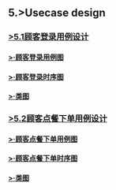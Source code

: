 
## 5.>Usecase design

### [>5.1顾客登录用例设计]()

#### [>·顾客登录用例图](https://github.com/uml163/UML/blob/master/report/documents/UsercaseDiagram/注册登录.md)

#### [>·顾客登录时序图](https://github.com/uml163/UML/blob/master/report/documents/UsercaseDiagram/UsercaseDiagramIMG/注册用例图.png)

#### [>·类图](https://github.com/uml163/UML/blob/master/report/documents/UsercaseDiagram/UsercaseDiagramIMG/用例图.png)

### [>5.2顾客点餐下单用例设计]()

#### [>·顾客点餐下单用例图](https://github.com/uml163/UML/blob/master/report/documents/UsercaseDiagram/UsercaseDiagramIMG/点餐.png)

#### [>·顾客点餐下单时序图](https://github.com/uml163/UML/blob/master/report/documents/UseCases/UseCaseIMG/点餐活动图.png)

#### [>·类图](https://github.com/uml163/UML/blob/master/report/documents/UsercaseDiagram/UsercaseDiagramIMG/用例图.png)
